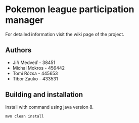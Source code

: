 # Pokemon league participation manager

For detailed information visit the wiki page of the project.

## Authors

* Jiří Medveď - 38451
* Michal Mokros - 456442
* Tomi Rózsa - 445653
* Tibor Zauko - 433531

## Building and installation

Install with command using java version 8.

```
mvn clean install
```
